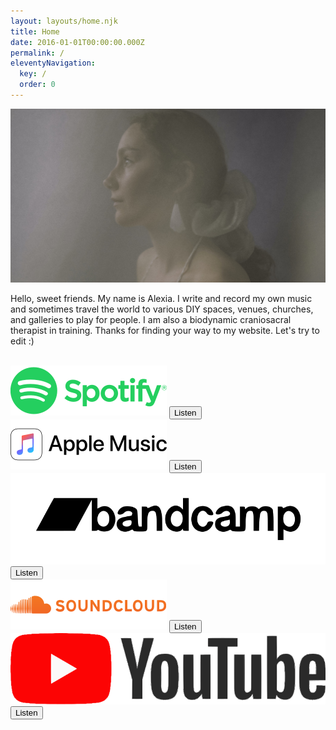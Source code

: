 ```yaml
---
layout: layouts/home.njk
title: Home
date: 2016-01-01T00:00:00.000Z
permalink: /
eleventyNavigation:
  key: /
  order: 0
---
```

![alexia portrait hazy](/static/img/alexia-2020.jpg)

Hello, sweet friends. My name is Alexia. I write and record my own music and sometimes travel the world to various DIY spaces, venues, churches, and galleries to play for people. I am also a biodynamic craniosacral therapist in training. Thanks for finding your way to my website. Let's try to edit :)

<br>

<div class="platforms-list__container">
    <div class="platform-list">
        <div class="music-link__container">
            <img class="music-link__logo" src="/static/img/music-platforms/spotify.svg" alt="spotify">
            <a href="https://open.spotify.com/artist/08SD2vwQpHuHq8IiTM180I"><button class="music-link__button">Listen</button></a>
        </div>
        <div class="music-link__container">
            <img class="music-link__logo" src="/static/img/music-platforms/apple-music.svg" alt="apple-music">
            <a href="https://music.apple.com/ca/artist/alexia-avina/1338781702">
            <button class="music-link__button">Listen</button></a>
        </div>
        <div class="music-link__container">
            <img class="music-link__logo" src="/static/img/music-platforms/bandcamp.svg" alt="bandcamp">
            <a href="https://alexiaavina.bandcamp.com">
            <button class="music-link__button">Listen</button></a>
        </div>
        <div class="music-link__container">
            <img class="music-link__logo" src="/static/img/music-platforms/soundcloud.svg" alt="soundcloud">
            <a href= "https://soundcloud.com/alexiaavina/"><button class="music-link__button">Listen</button></a>
        </div>
        <div class="music-link__container">
            <img class="music-link__logo" src="/static/img/music-platforms/youtube.svg" alt="youtube">
            <a href="https://www.youtube.com/channel/UCsW7L3cA0aq86M_KwKQEKwQ"><button class="music-link__button">Listen</button></a>
        </div>
    </div>
</div>